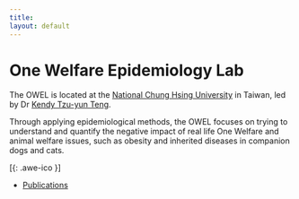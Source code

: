 ```yaml
---
title:
layout: default
---
```

<!--<div style="text-align:center">
<img src ="/icons/logo2017.png" width = "20%" />
</div>
<br>-->

# One Welfare Epidemiology Lab

The OWEL is located at the <span><a href="http://www.vm.nchu.edu.tw/" target="_blank" rel="noopener noreferrer"> National Chung Hsing University</a></span> in Taiwan, led by Dr <span><a href="https://scholar.google.com/citations?user=FO4xM_oAAAAJ&hl=en/" target="_blank" rel="noopener noreferrer"> Kendy Tzu-yun Teng</a></span>.

Through applying epidemiological methods, the OWEL focuses on trying to understand and quantify the negative impact of real life One Welfare and animal welfare issues, such as obesity and inherited diseases in companion dogs and cats. 

[[<i class="fa fa-envelope-o"></i>](mailto:kendy.t.teng@gmail.com){: .awe-ico }]


* [Publications](/publications/)        
